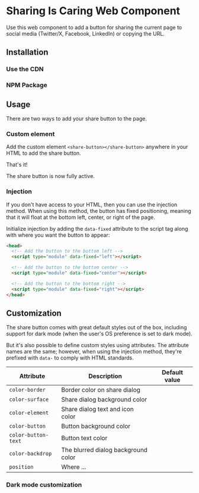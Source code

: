 # Sharing Is Caring Web Component

Use this web component to add a button for sharing the current page to social media (Twitter/X, Facebook, LinkedIn) or copying the URL.

## Installation

### Use the CDN

### NPM Package

## Usage

There are two ways to add your share button to the page.

### Custom element

Add the custom element `<share-button></share-button>` anywhere in your HTML to add the share button.

That's it!

The share button is now fully active.

### Injection

If you don't have access to your HTML, then you can use the injection method. When using this method, the button has fixed positioning, meaning that it will float at the bottom left, center, or right of the page.

Initialize injection by adding the `data-fixed` attribute to the script tag along with where you want the button to appear:

```html
<head>
  <!-- Add the button to the bottom left -->
  <script type="module" data-fixed="left"></script>

  <!-- Add the button to the bottom center -->
  <script type="module" data-fixed="center"></script>

  <!-- Add the button to the bottom right -->
  <script type="module" data-fixed="right"></script>
</head>
```

## Customization

The share button comes with great default styles out of the box, including support for dark mode (when the user's OS preference is set to dark mode).

But it's also possible to define custom styles using attributes. The attribute names are the same; however, when using the injection method, they're prefixed with `data-` to comply with HTML standards.

| Attribute | Description | Default value |
| --- | --- | ---|
| `color-border` | Border color on share dialog | |
| `color-surface` | Share dialog background color | |
| `color-element` | Share dialog text and icon color | |
| `color-button` | Button background color | |
| `color-button-text` | Button text color | |
| `color-backdrop` | The blurred dialog background color | |
| `position` | Where ... | |


### Dark mode customization
